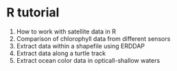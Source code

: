 # R tutorial



1. How to work with satellite data in R 
2. Comparison of chlorophyll data from different sensors
3. Extract data within a shapefile using ERDDAP
4. Extract data along a turtle track 
5. Extract ocean color data in opticall-shallow waters



